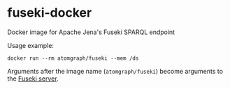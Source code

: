 # fuseki-docker
Docker image for Apache Jena's Fuseki SPARQL endpoint

Usage example:

    docker run --rm atomgraph/fuseki --mem /ds

Arguments after the image name (`atomgraph/fuseki`) become arguments to the [Fuseki server](https://jena.apache.org/documentation/fuseki2/fuseki-run.html#fuseki-standalone-server).
